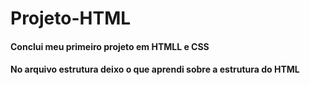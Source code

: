 # Projeto-HTML
#### Conclui meu primeiro projeto em HTMLL e CSS
#### No arquivo estrutura deixo o que aprendi sobre a estrutura do HTML
#### 
